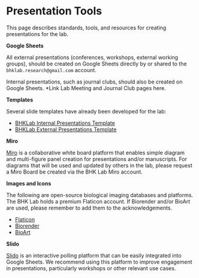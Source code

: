 # Presentation Tools

This page describes standards, tools, and resources for creating presentations for the lab.

**Google Sheets**

All external presentations (conferences, workshops, external working groups), should be created on Google Sheets directly by or shared to the `bhklab.research@gmail.com` account.

Internal presentations, such as journal clubs, should also be created on Google Sheets. *Link Lab Meeting and Journal Club pages here.


**Templates**

Several slide templates have already been developed for the lab: 

- [BHKLab Internal Presentations Template](https://docs.google.com/presentation/d/1GRdR3ExBVbXwgmjkHBp82i3x_mdQZPzJNHsEz1LiYWk/edit)
- [BHKLab External Presentations Template](https://docs.google.com/presentation/d/1B-iTfzHvVSOD9fW80NZz14ct6HENHWOgTxU8C673TmY/edit)



**Miro**

[Miro](https://miro.com/login/) is a collaborative white board platform that enables simple diagram and multi-figure panel creation for presentations and/or manuscripts. For diagrams that will be used and updated by others in the lab, please request a Miro Board be created via the BHK Lab Miro account.


**Images and Icons**

The following are open-source biological imaging databases and platforms. The BHK Lab holds a premium Flaticon account. If Biorender and/or BioArt are used, please remember to add them to the acknowledgements.

- [Flaticon](https://www.flaticon.com/)
- [Biorender](https://www.biorender.com/)
- [BioArt](https://bioart.niaid.nih.gov/)



**Slido**

[Slido](https://www.slido.com/) is an interactive polling platform that can be easily integrated into Google Sheets. We recommend using this platform to improve engagement in presentations, particularly workshops or other relevant use cases.
